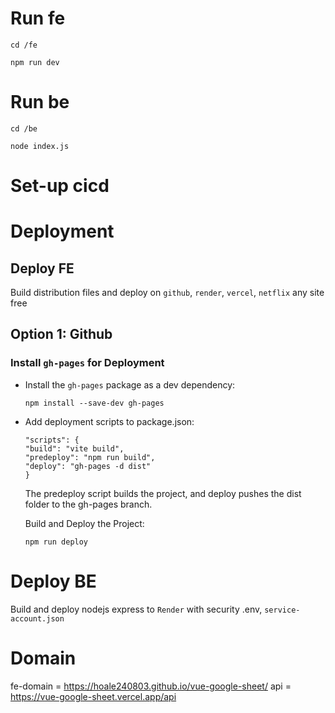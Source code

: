 # Run fe

```
cd /fe

npm run dev
```

# Run be

```
cd /be

node index.js
```

# Set-up cicd

# Deployment

## Deploy FE

Build distribution files and deploy on `github`, `render`, `vercel`, `netflix` any site free

## Option 1: Github

### Install `gh-pages` for Deployment

- Install the `gh-pages` package as a dev dependency:

  ```
  npm install --save-dev gh-pages
  ```

- Add deployment scripts to package.json:

  ```
  "scripts": {
  "build": "vite build",
  "predeploy": "npm run build",
  "deploy": "gh-pages -d dist"
  }

  ```

  The predeploy script builds the project, and deploy pushes the dist folder to the gh-pages branch.

  Build and Deploy the Project:

  ```
  npm run deploy
  ```

# Deploy BE

Build and deploy nodejs express to `Render` with security .env, `service-account.json`

# Domain

fe-domain = https://hoale240803.github.io/vue-google-sheet/
api = https://vue-google-sheet.vercel.app/api
